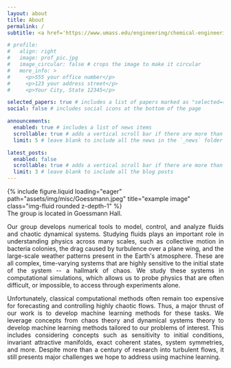 ```yaml
---
layout: about
title: About
permalink: /
subtitle: <a href='https://www.umass.edu/engineering/chemical-engineering'>Department of Chemical Engineering</a>. 112F Goessmann Laboratory, 686 N Pleasant St, Amherst, MA 01002. alinot@umass.edu

# profile:
#   align: right
#   image: prof_pic.jpg
#   image_circular: false # crops the image to make it circular
#   more_info: >
#     <p>555 your office number</p>
#     <p>123 your address street</p>
#     <p>Your City, State 12345</p>

selected_papers: true # includes a list of papers marked as "selected={true}"
social: false # includes social icons at the bottom of the page

announcements:
  enabled: true # includes a list of news items
  scrollable: true # adds a vertical scroll bar if there are more than 3 news items
  limit: 5 # leave blank to include all the news in the `_news` folder

latest_posts:
  enabled: false
  scrollable: true # adds a vertical scroll bar if there are more than 3 new posts items
  limit: 3 # leave blank to include all the blog posts
---
```


<div class="row">
    <div class="col-sm mt-3 mt-md-0">
        {% include figure.liquid loading="eager" path="assets/img/misc/Goessmann.jpeg" title="example image" class="img-fluid rounded z-depth-1" %}
    </div>
</div>
<div class="caption">
    The group is located in Goessmann Hall.
</div>

<p style="text-align: justify;">
Our group develops numerical tools to model, control, and analyze fluids and chaotic dynamical systems. Studying fluids plays an important role in understanding physics across many scales, such as collective motion in bacteria colonies, the drag caused by turbulence over a plane wing, and the large-scale weather patterns present in the Earth's atmosphere. These are all complex, time-varying systems that are highly sensitive to the initial state of the system -- a hallmark of chaos. We study these systems in computational simulations, which allows us to probe physics that are often difficult, or impossible, to access through experiments alone. 
</p>

<p style="text-align: justify;">
Unfortunately, classical computational methods often remain too expensive for forecasting and controlling highly chaotic flows. Thus, a major thrust of our work is to develop machine learning methods for these tasks. We leverage concepts from chaos theory and dynamical systems theory to develop machine learning methods tailored to our problems of interest. This includes considering concepts such as sensitivity to initial conditions, invariant attractive manifolds, exact coherent states, system symmetries, and more. Despite more than a century of research into turbulent flows, it still presents major challenges we hope to address using machine learning.
</p>
